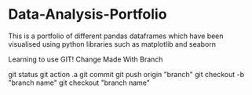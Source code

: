 # Data-Analysis-Portfolio
This is a portfolio of different pandas dataframes which have been visualised using python libraries such as matplotlib and seaborn

Learning to use GIT!
Change Made With Branch 


git status 
git action .a
git commit 
git push origin "branch"
git checkout -b "branch name"
git checkout "branch name"